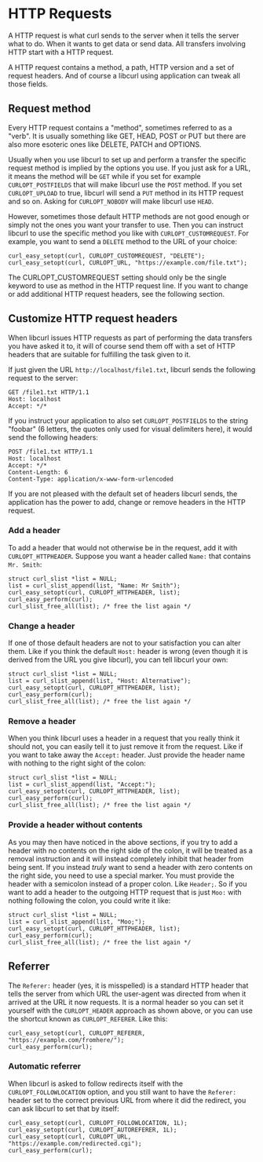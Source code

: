 # HTTP Requests

A HTTP request is what curl sends to the server when it tells the server what
to do. When it wants to get data or send data. All transfers involving HTTP
start with a HTTP request.

A HTTP request contains a method, a path, HTTP version and a set of request
headers. And of course a libcurl using application can tweak all those fields.

## Request method

Every HTTP request contains a "method", sometimes referred to as a "verb". It
is usually something like GET, HEAD, POST or PUT but there are also more
esoteric ones like DELETE, PATCH and OPTIONS.

Usually when you use libcurl to set up and perform a transfer the specific
request method is implied by the options you use. If you just ask for a URL,
it means the method will be `GET` while if you set for example
`CURLOPT_POSTFIELDS` that will make libcurl use the `POST` method. If you set
`CURLOPT_UPLOAD` to true, libcurl will send a `PUT` method in its HTTP request
and so on. Asking for `CURLOPT_NOBODY` will make libcurl use `HEAD`.

However, sometimes those default HTTP methods are not good enough or simply
not the ones you want your transfer to use. Then you can instruct libcurl to
use the specific method you like with `CURLOPT_CUSTOMREQUEST`. For example,
you want to send a `DELETE` method to the URL of your choice:

    curl_easy_setopt(curl, CURLOPT_CUSTOMREQUEST, "DELETE");
    curl_easy_setopt(curl, CURLOPT_URL, "https://example.com/file.txt");

The CURLOPT_CUSTOMREQUEST setting should only be the single keyword to use as
method in the HTTP request line. If you want to change or add additional HTTP
request headers, see the following section.

## Customize HTTP request headers

When libcurl issues HTTP requests as part of performing the data transfers you
have asked it to, it will of course send them off with a set of HTTP headers
that are suitable for fulfilling the task given to it.

If just given the URL `http://localhost/file1.txt`, libcurl sends the
following request to the server:

    GET /file1.txt HTTP/1.1
    Host: localhost
    Accept: */*

If you instruct your application to also set `CURLOPT_POSTFIELDS` to the
string "foobar" (6 letters, the quotes only used for visual delimiters here),
it would send the following headers:

    POST /file1.txt HTTP/1.1
    Host: localhost
    Accept: */*
    Content-Length: 6
    Content-Type: application/x-www-form-urlencoded

If you are not pleased with the default set of headers libcurl sends, the
application has the power to add, change or remove headers in the HTTP
request.

### Add a header

To add a header that would not otherwise be in the request, add it with
`CURLOPT_HTTPHEADER`. Suppose you want a header called `Name:` that contains
`Mr. Smith`:

    struct curl_slist *list = NULL;
    list = curl_slist_append(list, "Name: Mr Smith");
    curl_easy_setopt(curl, CURLOPT_HTTPHEADER, list);
    curl_easy_perform(curl);
    curl_slist_free_all(list); /* free the list again */

### Change a header

If one of those default headers are not to your satisfaction you can alter
them. Like if you think the default `Host:` header is wrong (even though it is
derived from the URL you give libcurl), you can tell libcurl your own:

    struct curl_slist *list = NULL;
    list = curl_slist_append(list, "Host: Alternative");
    curl_easy_setopt(curl, CURLOPT_HTTPHEADER, list);
    curl_easy_perform(curl);
    curl_slist_free_all(list); /* free the list again */

### Remove a header

When you think libcurl uses a header in a request that you really think it
should not, you can easily tell it to just remove it from the request. Like if
you want to take away the `Accept:` header. Just provide the header name with
nothing to the right sight of the colon:

    struct curl_slist *list = NULL;
    list = curl_slist_append(list, "Accept:");
    curl_easy_setopt(curl, CURLOPT_HTTPHEADER, list);
    curl_easy_perform(curl);
    curl_slist_free_all(list); /* free the list again */

### Provide a header without contents

As you may then have noticed in the above sections, if you try to add a header
with no contents on the right side of the colon, it will be treated as a
removal instruction and it will instead completely inhibit that header from
being sent. If you instead *truly* want to send a header with zero contents on
the right side, you need to use a special marker. You must provide the header
with a semicolon instead of a proper colon. Like `Header;`. So if you want to
add a header to the outgoing HTTP request that is just `Moo:` with nothing
following the colon, you could write it like:

    struct curl_slist *list = NULL;
    list = curl_slist_append(list, "Moo;");
    curl_easy_setopt(curl, CURLOPT_HTTPHEADER, list);
    curl_easy_perform(curl);
    curl_slist_free_all(list); /* free the list again */

## Referrer

The `Referer:` header (yes, it is misspelled) is a standard HTTP header that
tells the server from which URL the user-agent was directed from when it
arrived at the URL it now requests. It is a normal header so you can set it
yourself with the `CURLOPT_HEADER` approach as shown above, or you can use the
shortcut known as `CURLOPT_REFERER`. Like this:

    curl_easy_setopt(curl, CURLOPT_REFERER, "https://example.com/fromhere/");
    curl_easy_perform(curl);

### Automatic referrer

When libcurl is asked to follow redirects itself with the
`CURLOPT_FOLLOWLOCATION` option, and you still want to have the `Referer:`
header set to the correct previous URL from where it did the redirect, you can
ask libcurl to set that by itself:

    curl_easy_setopt(curl, CURLOPT_FOLLOWLOCATION, 1L);
    curl_easy_setopt(curl, CURLOPT_AUTOREFERER, 1L);
    curl_easy_setopt(curl, CURLOPT_URL, "https://example.com/redirected.cgi");
    curl_easy_perform(curl);
